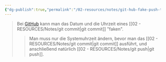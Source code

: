 ```yaml
---
{"dg-publish":true,"permalink":"/02-resources/notes/git-hub-fake-push-time/","tags":["git/commit"],"noteIcon":"","updated":"2025-07-12T13:31:41.000+02:00"}
---
```


>Bei [GitHub](https://github.com/U-L-M-S) kann man das Datum und die Uhrzeit eines [[02 - RESOURCES/Notes/git commit\|git commit]] "faken".
> > Man muss nur die Systemuhrzeit ändern, bevor man das [[02 - RESOURCES/Notes/git commit\|git commit]] ausführt, und anschließend natürlich [[02 - RESOURCES/Notes/git push\|git push]].